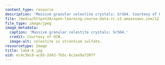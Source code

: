 ```yaml
---
content_type: resource
description: 'Massive granular celestite crystals: SrSO4. Courtesy of OCW.'
file: /media/https%3A/open-learning-course-data-rc.s3.amazonaws.com/12-108-structure-of-earth-materials-fall-2004/ec4c3bc8acb52d437b5c6c1ee9a7397f_lab4-6.jpg
file_type: image/jpeg
image_metadata:
  caption: 'Massive granular celestite crystals: SrSO4.'
  credit: Courtesy of OCW.
  image-alt: celestite is strontium sulfate.
resourcetype: Image
title: lab4-6.jpg
uid: ec4c3bc8-acb5-2d43-7b5c-6c1ee9a7397f
---
```

